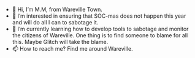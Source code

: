 - 👋 Hi, I’m M.M, from Wareville Town.
- 👀 I’m interested in ensuring that SOC-mas does not happen this year and will do all I can to sabotage it.
- 🌱 I’m currently learning how to develop tools to sabotage and monitor the citizens of Wareville. One thing is to find someone to blame for all this. Maybe Glitch will take the blame.
- 📫 How to reach me? Find me around Wareville.
